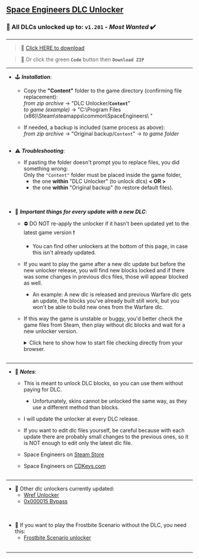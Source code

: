 ## [Space Engineers DLC Unlocker](https://github.com/Lamer87/Space_Engineers_DLC_unlocker#space-engineers-dlc-unlocker)

### 🚀 All DLCs unlocked up to: `v1.201` - *Most Wanted* ✔️

---
>💾 [Click HERE to download](https://github.com/Lamer87/Space_Engineers_DLC_unlocker/archive/refs/heads/main.zip)

>💾 Or click the green **`Code`** button then **`Download ZIP`**

---
- 🕹️ ***Installation***:

  - Copy the **"Content"** folder to the game directory (confirming file replacement):  
*from zip archive* -> "DLC Unlocker/**`Content`**"  
*to game (example)* -> "C:\Program Files (x86)\Steam\steamapps\common\SpaceEngineers\ "  

  - If needed, a backup is included (same process as above):  
*from zip archive* -> "Original backup/`Content`" -> *to game folder*  

[<img src="https://i.ibb.co/h7hwpbn/Empty-png.png" width="1"/>](https://github.com/Lamer87/Space_Engineers_DLC_unlocker#space-engineers-dlc-unlocker)

- ⚠️ ***Troubleshooting***:

  - If pasting the folder doesn't prompt you to replace files, you did something wrong:  
    Only the `"Content"` folder must be placed inside the game folder,  
     - the one **within** "DLC Unlocker" (to unlock dlcs) **< OR >**  
     - the one **within** "Original backup" (to restore default files).  

[<img src="https://i.ibb.co/h7hwpbn/Empty-png.png" width="1"/>](https://github.com/Lamer87/Space_Engineers_DLC_unlocker#space-engineers-dlc-unlocker)
---
- 🔄 ***Important things for every update with a new DLC***:

  - ⛔ DO NOT re-apply the unlocker if it hasn't been updated yet to the latest game version ❗
    - You can find other unlockers at the bottom of this page, in case this isn't already updated.

  - If you want to play the game after a new dlc update but before the new unlocker release, you will find new blocks locked and if there was some changes in previous dlcs files, those will appear blocked as well.
    - An example: A new dlc is released and previous Warfare dlc gets an update, the blocks you've already built still work, but you won't be able to build new ones from the Warfare dlc.

  - If this way the game is unstable or buggy, you'd better check the game files from Steam, then play without dlc blocks and wait for a new unlocker version.
    <details><summary>Click here to show how to start file checking directly from your browser.</summary><p>

    Copy/paste this link into the url bar and press Enter  
    (even if Steam is closed it will launch to start the check)  
    ```
    steam://validate/244850
    ```
    </p></details>

[<img src="https://i.ibb.co/h7hwpbn/Empty-png.png" width="1"/>](https://github.com/Lamer87/Space_Engineers_DLC_unlocker#space-engineers-dlc-unlocker)

---

- 📜 ***Notes***:

  - This is meant to unlock DLC blocks, so you can use them without paying for DLC.

    - Unfortunately, skins cannot be unlocked the same way, as they use a different method than blocks.

  - I will update the unlocker at every DLC release.

  - If you want to edit dlc files yourself, be careful because with each update there are probably small changes to the previous ones, so it is NOT enough to edit only the latest dlc file.

  - Space Engineers on [Steam Store](https://store.steampowered.com/app/244850/Space_Engineers/)

  - Space Engineers on [CDKeys.com](https://www.cdkeys.com/catalogsearch/result/?q=space%20engineers)

[<img src="https://i.ibb.co/h7hwpbn/Empty-png.png" width="1"/>](https://github.com/Lamer87/Space_Engineers_DLC_unlocker#space-engineers-dlc-unlocker)

---

- 📌 Other dlc unlockers currently updated:
  - [Wref Unlocker](https://github.com/wrefgtzweve/SpaceEngineersDLCUnlocker)
  - [0x000015 Bypass](https://github.com/0x000015/SpaceEngineers-DLC-Bypass)
<!--  - [AdrianOkay Unlocker](https://github.com/AdrianOkay/SpaceEngineersDLC-Unlocker) -->

[<img src="https://i.ibb.co/h7hwpbn/Empty-png.png" width="1"/>](https://github.com/Lamer87/Space_Engineers_DLC_unlocker#space-engineers-dlc-unlocker)
---
- 🧊 If you want to play the Frostbite Scenario without the DLC, you need this:
  - [Frostbite Scenario unlocker](https://github.com/Lamer87/Space-Engineers-Frostbite-Scenario-Unlocker)  
[<img src="https://i.ibb.co/h7hwpbn/Empty-png.png" width="1"/>](https://github.com/Lamer87/Space_Engineers_DLC_unlocker#space-engineers-dlc-unlocker)

---




<!--  -->
<!-- Useless code to use occasionally:


# UPDATING - PLEASE WAIT!
# just few minutes and the unlocker is ready!
# or take a look at the other unlockers here:
## [Wref Unlocker](https://github.com/wrefgtzweve/SpaceEngineersDLCUnlocker) - or - [0x000015 Bypass](https://github.com/0x000015/SpaceEngineers-DLC-Bypass)
[<img src="https://i.ibb.co/h7hwpbn/Empty-png.png" width="300"/>](https://github.com/Lamer87/Space_Engineers_DLC_unlocker)

---
<fino all'inizio di questa riga, incollare tutto all'inizio del readme


img download button:
[<img src="https://i.ibb.co/JxM2nh7/Donwload-button-png-LITE.png" width="175"/>](https://github.com/Lamer87/Space_Engineers_DLC_unlocker/archive/refs/heads/main.zip)

img empty:
[<img src="https://i.ibb.co/h7hwpbn/Empty-png.png" width="1"/>](https://github.com/Lamer87/Space_Engineers_DLC_unlocker#space-engineers-dlc-unlocker)

img nfs-se most wanted:
[<img src="https://i.ibb.co/QMrP5yL/SEmw-lol.jpg" width="250"/>](https://youtu.be/dQw4w9WgXcQ)
(sorry for the link, lol)

square selector:
- [ ] \example

-->
